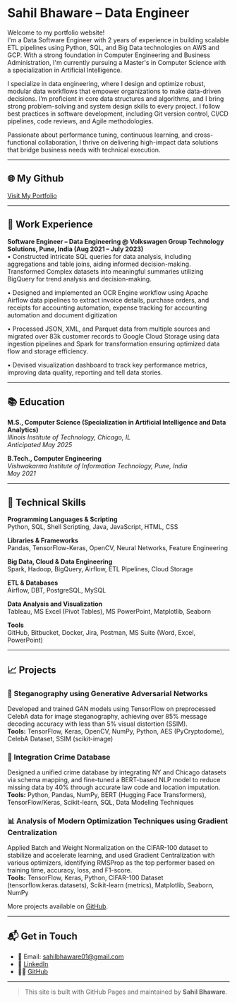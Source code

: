 # Sahil Bhaware – Data Engineer

Welcome to my portfolio website!  
I'm a Data Software Engineer with 2 years of experience in building scalable ETL pipelines using Python, SQL, and Big Data technologies on AWS and GCP. With a strong foundation in Computer Engineering and Business Administration, I'm currently pursuing a Master's in Computer Science with a specialization in Artificial Intelligence.

I specialize in data engineering, where I design and optimize robust, modular data workflows that empower organizations to make data-driven decisions. I’m proficient in core data structures and algorithms, and I bring strong problem-solving and system design skills to every project. I follow best practices in software development, including Git version control, CI/CD pipelines, code reviews, and Agile methodologies.

Passionate about performance tuning, continuous learning, and cross-functional collaboration, I thrive on delivering high-impact data solutions that bridge business needs with technical execution.

---

## 🌐 My Github
[Visit My Portfolio](https://github.com/SahilBhaware01) 

---

## 💼 Work Experience

**Software Engineer – Data Engineering @ Volkswagen Group Technology Solutions, Pune, India  (Aug 2021 – July 2023)**  
• Constructed intricate SQL queries for data analysis, including aggregations and table joins, aiding informed decision-making.
Transformed Complex datasets into meaningful summaries utilizing BigQuery for trend analysis and decision-making.

• Designed and implemented an OCR Engine workflow using Apache Airflow data pipelines to extract invoice details, purchase
orders, and receipts for accounting automation, expense tracking for accounting automation and document digitization

• Processed JSON, XML, and Parquet data from multiple sources and migrated over 83k customer records to Google Cloud
Storage using data ingestion pipelines and Spark for transformation ensuring optimized data flow and storage efficiency.

• Devised visualization dashboard to track key performance metrics, improving data quality, reporting and tell data stories.

---

## 📚 Education

**M.S., Computer Science (Specialization in Artificial Intelligence and Data Analytics)**  
*Illinois Institute of Technology, Chicago, IL*  
*Anticipated May 2025*

**B.Tech., Computer Engineering**  
*Vishwakarma Institute of Information Technology, Pune, India*  
*May 2021*


---

## 🧠 Technical Skills

**Programming Languages & Scripting**  
Python, SQL, Shell Scripting, Java, JavaScript, HTML, CSS

**Libraries & Frameworks**  
Pandas, TensorFlow-Keras, OpenCV, Neural Networks, Feature Engineering

**Big Data, Cloud & Data Engineering**  
Spark, Hadoop, BigQuery, Airflow, ETL Pipelines, Cloud Storage

**ETL & Databases**  
Airflow, DBT, PostgreSQL, MySQL

**Data Analysis and Visualization**  
Tableau, MS Excel (Pivot Tables), MS PowerPoint, Matplotlib, Seaborn

**Tools**  
GitHub, Bitbucket, Docker, Jira, Postman, MS Suite (Word, Excel, PowerPoint)

---

## 📈 Projects

### 🔐 Steganography using Generative Adversarial Networks  
Developed and trained GAN models using TensorFlow on preprocessed CelebA data for image steganography, achieving over 85% message decoding accuracy with less than 5% visual distortion (SSIM).  
**Tools:** TensorFlow, Keras, OpenCV, NumPy, Python, AES (PyCryptodome), CelebA Dataset, SSIM (scikit-image)

### 🧹 Integration Crime Database  
Designed a unified crime database by integrating NY and Chicago datasets via schema mapping, and fine-tuned a BERT-based NLP model to reduce missing data by 40% through accurate law code and location imputation.  
**Tools:** Python, Pandas, NumPy, BERT (Hugging Face Transformers), TensorFlow/Keras, Scikit-learn, SQL, Data Modeling Techniques

### 📊 Analysis of Modern Optimization Techniques using Gradient Centralization  
Applied Batch and Weight Normalization on the CIFAR-100 dataset to stabilize and accelerate learning, and used Gradient Centralization with various optimizers, identifying RMSProp as the top performer based on training time, accuracy, loss, and F1-score.  
**Tools:** TensorFlow, Keras, Python, CIFAR-100 Dataset (tensorflow.keras.datasets), Scikit-learn (metrics), Matplotlib, Seaborn, NumPy

More projects available on [GitHub](https://github.com/SahilBhaware01).

---

## 📬 Get in Touch

- 📧 Email: sahilbhaware01@gmail.com  
- 💼 [LinkedIn](https://linkedin.com/in/sahilbhaware)  
- 🧑‍💻 [GitHub](https://github.com/SahilBhaware01)

---

> This site is built with GitHub Pages and maintained by **Sahil Bhaware**.
